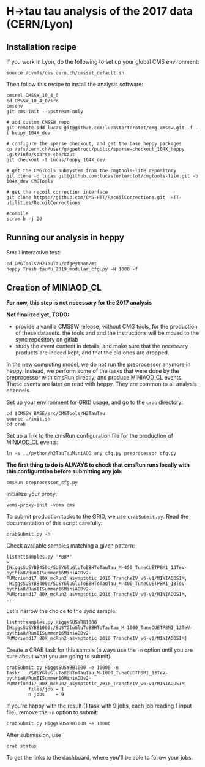 # H->tau tau analysis of the 2017 data (CERN/Lyon)

## Installation recipe

If you work in Lyon, do the following to set up your global CMS environment:
```
source /cvmfs/cms.cern.ch/cmsset_default.sh
```

Then follow this recipe to install the analysis software: 

```
cmsrel CMSSW_10_4_0
cd CMSSW_10_4_0/src
cmsenv
git cms-init --upstream-only

# add custom CMSSW repo
git remote add lucas git@github.com:lucastorterotot/cmg-cmssw.git -f -t heppy_104X_dev

# configure the sparse checkout, and get the base heppy packages
cp /afs/cern.ch/user/g/gpetrucc/public/sparse-checkout_104X_heppy .git/info/sparse-checkout
git checkout -t lucas/heppy_104X_dev

# get the CMGTools subsystem from the cmgtools-lite repository
git clone -o lucas git@github.com:lucastorterotot/cmgtools-lite.git -b 104X_dev CMGTools

# get the recoil correction interface
git clone https://github.com/CMS-HTT/RecoilCorrections.git  HTT-utilities/RecoilCorrections 

#compile
scram b -j 20
```

## Running our analysis in heppy

Small interactive test: 

```
cd CMGTools/H2TauTau/cfgPython/mt
heppy Trash tauMu_2019_modular_cfg.py -N 1000 -f 
```

## Creation of MINIAOD_CL 

**For now, this step is not necessary for the 2017 analysis**

**Not finalized yet, TODO:**

* provide a vanilla CMSSW release, without CMG tools, for the production of these datasets. the tools and and the instructions will be moved to the sync repository on gitlab
* study the event content in details, and make sure that the necessary products are indeed kept, and that the old ones are dropped.  

In the new computing model, we do not run the preprocessor anymore in heppy. 
Instead, we perform some of the tasks that were done by the preprocessor with cmsRun directly, and produce MINIAOD_CL events. These events are later on read with heppy. They are common to all analysis channels. 

Set up your environment for GRID usage, and go to the `crab` directory: 

```
cd $CMSSW_BASE/src/CMGTools/H2TauTau
source ./init.sh
cd crab 
```

Set up a link to the cmsRun configuration file for the production of MINIAOD_CL events: 

```
ln -s ../python/h2TauTauMiniAOD_any_cfg.py preprocessor_cfg.py
```

**The first thing to do is ALWAYS to check that cmsRun runs locally with this configuration before submitting any job:** 

```
cmsRun preprocessor_cfg.py
```

Initialize your proxy:

```
voms-proxy-init -voms cms
```

To submit production tasks to the GRID, we use `crabSubmit.py`. Read the documentation of this script carefully:

```
crabSubmit.py -h 
```

Check available samples matching a given pattern: 

```
listhttsamples.py '*BB*'
>
[HiggsSUSYBB450:/SUSYGluGluToBBHToTauTau_M-450_TuneCUETP8M1_13TeV-pythia8/RunIISummer16MiniAODv2-PUMoriond17_80X_mcRun2_asymptotic_2016_TrancheIV_v6-v1/MINIAODSIM,
 HiggsSUSYBB400:/SUSYGluGluToBBHToTauTau_M-400_TuneCUETP8M1_13TeV-pythia8/RunIISummer16MiniAODv2-PUMoriond17_80X_mcRun2_asymptotic_2016_TrancheIV_v6-v1/MINIAODSIM,
... 
```

Let's narrow the choice to the sync sample: 

```
listhttsamples.py HiggsSUSYBB1000
[HiggsSUSYBB1000:/SUSYGluGluToBBHToTauTau_M-1000_TuneCUETP8M1_13TeV-pythia8/RunIISummer16MiniAODv2-PUMoriond17_80X_mcRun2_asymptotic_2016_TrancheIV_v6-v1/MINIAODSIM]
```

Create a CRAB task for this sample (always use the `-n` option until you are sure about what you are going to submit):

```
crabSubmit.py HiggsSUSYBB1000 -e 10000 -n 
Task:   /SUSYGluGluToBBHToTauTau_M-1000_TuneCUETP8M1_13TeV-pythia8/RunIISummer16MiniAODv2-PUMoriond17_80X_mcRun2_asymptotic_2016_TrancheIV_v6-v1/MINIAODSIM
        files/job = 1
        n jobs    = 9
```

If you're happy with the result (1 task with 9 jobs, each job reading 1 input file), remove the `-n` option to submit: 

```
crabSubmit.py HiggsSUSYBB1000 -e 10000  
```

After submission, use 

```
crab status 
```

To get the links to the dashboard, where you'll be able to follow your jobs.

